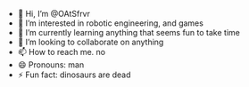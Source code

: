 - 👋 Hi, I’m @OAtSfrvr
- 👀 I’m interested in robotic engineering, and games
- 🌱 I’m currently learning anything that seems fun to take time
- 💞️ I’m looking to collaborate on anything
- 📫 How to reach me. no
- 😄 Pronouns: man
- ⚡ Fun fact: dinosaurs are dead

<!---
OAtSfrvr/OAtSfrvr is a ✨ special ✨ repository because its `README.md` (this file) appears on your GitHub profile.
You can click the Preview link to take a look at your changes.
--->
